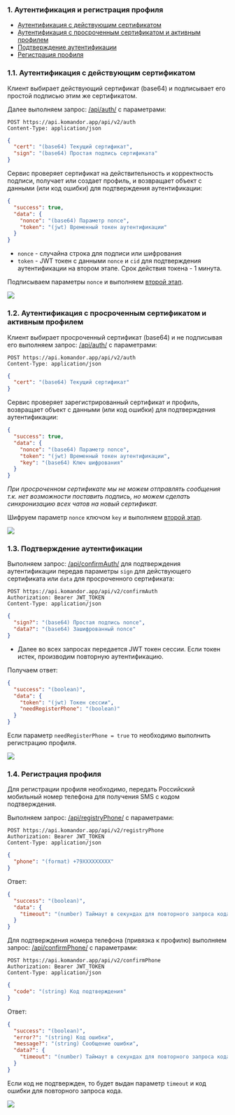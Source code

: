 ### 1. Аутентификация и регистрация профиля
   
- [Аутентификация с действующим сертификатом](#s1)
- [Аутентификация с просроченным сертификатом и активным профилем](#s2)
- [Подтверждение аутентификации](#s3)
- [Регистрация профиля](#s4)

<a name="s1"></a>
### 1.1. Аутентификация с действующим сертификатом

Клиент выбирает действующий сертификат (base64) и подписывает его простой подписью этим же сертификатом.

Далее выполняем запрос: [/api/auth/](https://api.komandor.app/docs/static/index.html#/Auth/post_api_auth_) с параметрами:


```http request
POST https://api.komandor.app/api/v2/auth
Content-Type: application/json
```
```json
{
  "cert": "(base64) Текущий сертификат",
  "sign": "(base64) Простая подпись сертификата"
}
```

Сервис проверяет сертификат на действительность и корректность подписи, получает или создает профиль, и возвращает 
объект с данными (или код ошибки) для подтверждения аутентификации:

```json
{
  "success": true,
  "data": {
    "nonce": "(base64) Параметр nonce",
    "token": "(jwt) Временный токен аутентификации"
  }
}
```
- `nonce` - случайна строка для подписи или шифрования
- `token` - JWT токен с данными `nonce` и `cid` для подтверждения аутентификации на втором этапе.
Срок действия токена - 1 минута.

Подписываем параметры `nonce` и выполняем [второй этап](#s3).

![](../img/1.1.auth.svg)

<a name="s2"></a>
### 1.2. Аутентификация с просроченным сертификатом и активным профилем

Клиент выбирает просроченный сертификат (base64) и не подписывая его выполняем запрос: [/api/auth/](https://api.komandor.app/docs/static/index.html#/Auth/post_api_auth_) с параметрами:


```http request
POST https://api.komandor.app/api/v2/auth
Content-Type: application/json
```
```json
{
  "cert": "(base64) Текущий сертификат"
}
```

Сервис проверяет зарегистрированный сертификат и профиль, возвращает объект с данными (или код ошибки) для 
подтверждения аутентификации:

```json
{
  "success": true,
  "data": {
    "nonce": "(base64) Параметр nonce",
    "token": "(jwt) Временный токен аутентификации",
    "key": "(base64) Ключ шифрования"
  }
}
```

_При просроченном сертификате мы не можем отправлять сообщения т.к. нет возможности поставить подпись, но можем сделать 
синхронизацию всех чатов на новый сертификат._

Шифруем параметр `nonce` ключом `key` и выполняем [второй этап](#s3).

![](../img/1.2.auth.svg)

<a name="s3"></a>
### 1.3. Подтверждение аутентификации

Выполняем запрос: [/api/confirmAuth/](https://api.komandor.app/docs/static/index.html#/Auth/post_api_confirmAuth_) для 
подтверждения аутентификации передав параметры `sign` для действующего сертификата или `data` для просроченного сертификата:

```http request
POST https://api.komandor.app/api/v2/confirmAuth
Authorization: Bearer JWT_TOKEN
Content-Type: application/json
```
```json
{
  "sign?": "(base64) Простая подпись nonce",
  "data?": "(base64) Зашифрованный nonce"
}
```

* Далее во всех запросах передается JWT токен сессии. Если токен истек, производим повторную аутентификацию.

Получаем ответ:

```json
{
  "success": "(boolean)",
  "data": {
    "token": "(jwt) Токен сессии",
    "needRegisterPhone": "(boolean)"
  }
}
```

Если параметр `needRegisterPhone = true` то необходимо выполнить регистрацию профиля.

![](../img/1.3.auth.svg)

<a name="s4"></a>
### 1.4. Регистрация профиля

Для регистрации профиля необходимо, передать Российский мобильный номер телефона для получения SMS с кодом 
подтверждения. 

Выполняем запрос: [/api/registryPhone/](https://api.komandor.app/docs/static/index.html#/Auth/post_api_registryPhone_) с параметрами:

```http request
POST https://api.komandor.app/api/v2/registryPhone
Authorization: Bearer JWT_TOKEN
Content-Type: application/json
```
```json
{
  "phone": "(format) +79XXXXXXXXX"
}
```

Ответ:

```json
{
  "success": "(boolean)",
  "data": {
    "timeout": "(number) Таймаут в секундах для повторного запроса кода"
  }
}
```

Для подтверждения номера телефона (привязка к профилю) выполняем запрос: [/api/confirmPhone/](https://api.komandor.app/docs/static/index.html#/Auth/post_api_confirmPhone_) с параметрами:

```http request
POST https://api.komandor.app/api/v2/confirmPhone
Authorization: Bearer JWT_TOKEN
Content-Type: application/json
```
```json
{
  "code": "(string) Код подтверждения"
}
```

Ответ:

```json
{
  "success": "(boolean)",
  "error?": "(string) Код ошибки",
  "message?": "(string) Сообщение ошибки",
  "data?": {
    "timeout": "(number) Таймаут в секундах для повторного запроса кода"
  }
}
```

Если код не подтвержден, то будет выдан параметр `timeout` и код ошибки для повторного запроса кода.

![](../img/1.4.auth.svg)
